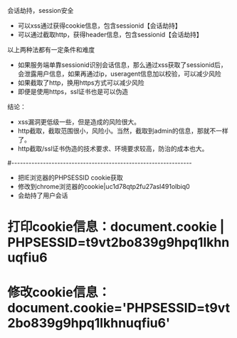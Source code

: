 
会话劫持，session安全

- 可以xss通过获得cookie信息，包含sessionid【会话劫持】
- 可以通过截取http，获得header信息，包含sessionid【会话劫持】

以上两种法都有一定条件和难度
- 如果服务端单靠sessionid识别会话信息，那么通过xss获取了sessionid后，会泄露用户信息，如果再通过ip，useragent信息加以校验，可以减少风险
- 如果截取了http，换用https方式可以减少风险
- 即便是使用https，ssl证书也是可以伪造

结论：
- xss漏洞更低级一些，但是造成的风险很大。
- http截取，截取范围很小，风险小。当然，截取到admin的信息，那就不一样了。
- http截取/ssl证书伪造的技术要求、环境要求较高，防治的成本也大。

#---------------------------------------------------------------

- 把IE浏览器的PHPSESSID cookie获取
- 修改到chrome浏览器的cookie|uc1d78qtp2fu27asl491olbiq0
- 会劫持了用户会话

# 打印cookie信息：document.cookie | PHPSESSID=t9vt2bo839g9hpq1lkhnuqfiu6
# 修改cookie信息：document.cookie='PHPSESSID=t9vt2bo839g9hpq1lkhnuqfiu6'


